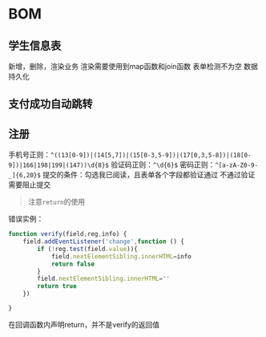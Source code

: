 # BOM

## 学生信息表

新增，删除，渲染业务
渲染需要使用到map函数和join函数
表单检测不为空
数据持久化

## 支付成功自动跳转

## 注册

手机号正则：`^((13[0-9])|(14[5,7])|(15[0-3,5-9])|(17[0,3,5-8])|(18[0-9])|166|198|199|(147))\d{8}$`
验证码正则：`^\d{6}$`
密码正则：`^[a-zA-Z0-9-_]{6,20}$`
提交的条件：勾选我已阅读，且表单各个字段都验证通过
不通过验证需要阻止提交

> 注意`return`的使用

错误实例：

```js
function verify(field,reg,info) {
    field.addEventListener('change',function () {
        if (!reg.test(field.value)){
            field.nextElementSibling.innerHTML=info
            return false
        }
        field.nextElementSibling.innerHTML=''
        return true
    })

}
```

在回调函数内声明return，并不是verify的返回值
